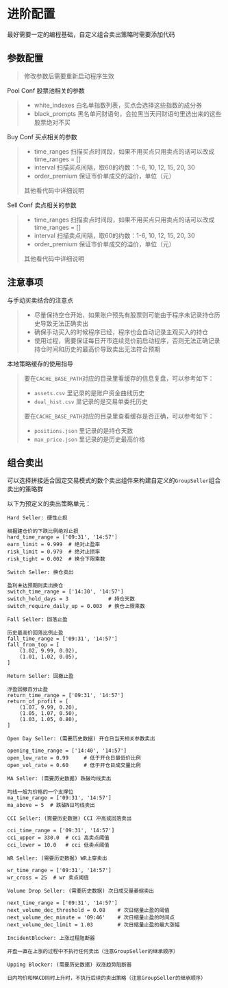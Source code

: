 # 进阶配置

最好需要一定的编程基础，自定义组合卖出策略时需要添加代码

## 参数配置

> 修改参数后需要重新启动程序生效

Pool Conf 股票池相关的参数

> * white_indexes 白名单指数列表，买点会选择这些指数的成分券
> * black_prompts 黑名单问财语句，会拉黑当天问财语句里选出来的这些股票绝对不买

Buy Conf 买点相关的参数

> * time_ranges 扫描买点时间段，如果不用买点只用卖点的话可以改成 time_ranges = []
> * interval 扫描买点间隔，取60的约数：1-6, 10, 12, 15, 20, 30
> * order_premium 保证市价单成交的溢价，单位（元）
>
> 其他看代码中详细说明

Sell Conf 卖点相关的参数

> * time_ranges 扫描卖点时间段，如果不用买点只用卖点的话可以改成 time_ranges = []
> * interval 扫描卖点间隔，取60的约数：1-6, 10, 12, 15, 20, 30
> * order_premium 保证市价单成交的溢价，单位（元）
>
> 其他看代码中详细说明

## 注意事项

与手动买卖结合的注意点

> * 尽量保持空仓开始，如果账户预先有股票则可能由于程序未记录持仓历史导致无法正确卖出
> * 确保手动买入的时候程序已经，程序也会自动记录主观买入的持仓
> * 使用过程，需要保证每日开市连续竞价前启动程序，否则无法正确记录持仓时间和历史的最高价导致卖出无法符合预期

本地策略缓存的使用指导

> 要在`CACHE_BASE_PATH`对应的目录里看缓存的信息复盘，可以参考如下：
> * `assets.csv` 里记录的是账户资金曲线历史
> * `deal_hist.csv` 里记录的是交易单委托历史
>
> 要在`CACHE_BASE_PATH`对应的目录里查看缓存是否正确，可以参考如下：
> * `positions.json` 里记录的是持仓天数
> * `max_price.json` 里记录的是历史最高价格

## 组合卖出

可以选择拼接适合固定交易模式的数个卖出组件来构建自定义的`GroupSeller`组合卖出的策略群

以下为预定义的卖出策略单元：

```
Hard Seller: 硬性止损

根据建仓价的下跌比例绝对止损
hard_time_range = ['09:31', '14:57']
earn_limit = 9.999  # 绝对止盈率
risk_limit = 0.979  # 绝对止损率
risk_tight = 0.002  # 换仓下限乘数
```
```
Switch Seller: 换仓卖出

盈利未达预期则卖出换仓
switch_time_range = ['14:30', '14:57']
switch_hold_days = 3             # 持仓天数
switch_require_daily_up = 0.003  # 换仓上限乘数
```
```
Fall Seller: 回落止盈

历史最高价回落比例止盈
fall_time_range = ['09:31', '14:57']
fall_from_top = [
    (1.02, 9.99, 0.02),
    (1.01, 1.02, 0.05),
]
```
```
Return Seller: 回撤止盈

浮盈回撤百分止盈
return_time_range = ['09:31', '14:57']
return_of_profit = [
    (1.07, 9.99, 0.20),
    (1.05, 1.07, 0.50),
    (1.03, 1.05, 0.80),
]
```

```
Open Day Seller: (需要历史数据) 开仓日当天相关参数卖出

opening_time_range = ['14:40', '14:57']
open_low_rate = 0.99     # 低于开仓日最低价比例
open_vol_rate = 0.60     # 低于开仓日成交量比例
```
```
MA Seller: (需要历史数据) 跌破均线卖出

均线一般为价格的一个支撑位
ma_time_range = ['09:31', '14:57']
ma_above = 5  # 跌破N日均线卖出
```
```
CCI Seller: (需要历史数据) CCI 冲高或回落卖出

cci_time_range = ['09:31', '14:57']
cci_upper = 330.0  # cci 高卖点阈值
cci_lower = 10.0   # cci 低卖点阈值
```
```
WR Seller: (需要历史数据) WR上穿卖出

wr_time_range = ['09:31', '14:57']
wr_cross = 25  # wr 卖点阈值
```
```
Volume Drop Seller: (需要历史数据) 次日成交量萎缩卖出

next_time_range = ['09:31', '14:57']
next_volume_dec_threshold = 0.08    # 次日缩量止盈的阈值
next_volume_dec_minute = '09:46'    # 次日缩量止盈的时间点
next_volume_dec_limit = 1.03        # 次日缩量止盈的最大涨幅
```
```
IncidentBlocker: 上涨过程阻断器

开盘一直在上涨的过程中不执行任何卖出（注意GroupSeller的继承顺序）
```
```
Upping Blocker: (需要历史数据) 双涨趋势阻断器

日内均价和MACD同时上升时，不执行后续的卖出策略（注意GroupSeller的继承顺序）
```